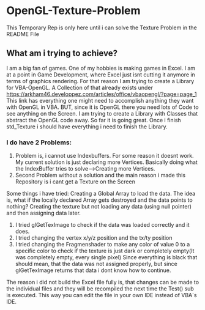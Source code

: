 # OpenGL-Texture-Problem
This Temporary Rep is only here until i can solve the Texture Problem in the README File

## What am i trying to achieve?
I am a big fan of games. One of my hobbies is making games in Excel.
I am at a point in Game Development, where Excel just isnt cutting it anymore in terms of graphics rendering.
For that reason I am trying to create a Library for VBA-OpenGL.
A Collection of that already exists under https://arkham46.developpez.com/articles/office/vbaopengl/?page=page_1
This link has everything one might need to accomplish anything they want with OpenGL in VBA.
BUT, since it is OpenGL there you need lots of Code to see anything on the Screen. I am trying to create a Library with Classes that abstract the OpenGL code away.
So far it is going great.
Once i finish std_Texture i should have everything i need to finish the Library.

### I do have 2 Problems:
1. Problem is, i cannot use Indexbuffers. For some reason it doesnt work.
  My current solution is just declaring more Vertices. Basically doing what the IndexBuffer tries to solve-->Creating more Vertices.
2. Second Problem without a solution and the main reason i made this Repository is i cant get a Texture on the Screen

Some things i have tried:
Creating a Global Array to load the data. The idea is, what if the locally declared Array gets destroyed and the data points to nothing?
Creating the texture but not loading any data (using null pointer) and then assigning data later.

1. I tried glGetTexImage to check if the data was loaded correctly and it does.
2. I tried changing the vertex x/y/z position and the tx/ty position
3. I tried changing the Fragmenshader to make any color of value 0 to a specific color to check if the texture is just dark or completely empty(It was completely empty, every single pixel)
  Since everything is black that should mean, that the data was not assigned properly, but since glGetTexImage returns that data i dont know how to continue.

The reason i did not build the Excel file fully is, that changes can be made to the individual files and they will be recompiled the next time the Test() sub is executed.
This way you can edit the file in your own IDE instead of VBA´s IDE.